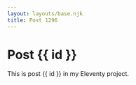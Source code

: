 ```yaml
---
layout: layouts/base.njk
title: Post 1296
---
```


# Post {{ id }}

This is post {{ id }} in my Eleventy project.
